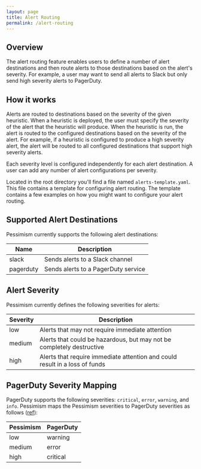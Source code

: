 ```yaml
---
layout: page
title: Alert Routing
permalink: /alert-routing
---
```



## Overview
The alert routing feature enables users to define a number of alert destinations and then route alerts to those 
destinations based on the alert's severity. For example, a user may want to send all alerts to Slack but only send high 
severity alerts to PagerDuty.


## How it works
Alerts are routed to destinations based on the severity of the given heuristic.
When a heuristic is deployed, the user must specify the severity of the alert that the heuristic will produce.
When the heuristic is run, the alert is routed to the configured destinations based on the severity of the alert.
For example, if a heuristic is configured to produce a high severity alert, the alert will be routed to all configured
destinations that support high severity alerts.

Each severity level is configured independently for each alert destination. A user can add any number of alert
configurations per severity.

Located in the root directory you'll find a file named `alerts-template.yaml`. This file contains a template for
configuring alert routing. The template contains a few examples on how you might want to configure your alert routing.

## Supported Alert Destinations
Pessimism currently supports the following alert destinations:

| Name      | Description                         |
|-----------|-------------------------------------|
| slack     | Sends alerts to a Slack channel     |
| pagerduty | Sends alerts to a PagerDuty service |

## Alert Severity
Pessimism currently defines the following severities for alerts:

| Severity | Description                                                                 |
|----------|-----------------------------------------------------------------------------|
| low      | Alerts that may not require immediate attention                             |
| medium   | Alerts that could be hazardous, but may not be completely destructive       |
| high     | Alerts that require immediate attention and could result in a loss of funds |


## PagerDuty Severity Mapping
PagerDuty supports the following severities: `critical`, `error`, `warning`, and `info`.
Pessimism maps the Pessimism severities to PagerDuty severities as follows ([ref](../internal/core/alert.go)):

| Pessimism | PagerDuty |
|-----------|-----------|
| low       | warning   |
| medium    | error     |
| high      | critical  |
